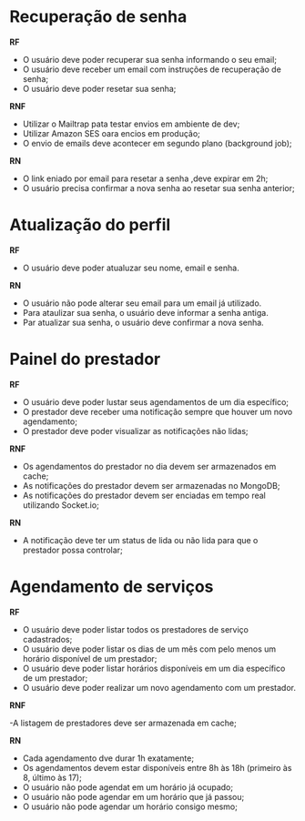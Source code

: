 # Recuperação de senha

**RF**

- O usuário deve poder recuperar sua senha informando o seu email;
- O usuário deve receber um email com instruções de recuperação de senha;
- O usuário deve poder resetar sua senha;

**RNF**

- Utilizar o Mailtrap pata testar envios em ambiente de dev;
- Utilizar Amazon SES oara encios em produção;
- O envio de emails deve acontecer em segundo plano (background job);

**RN**

- O link eniado por email para resetar a senha ,deve expirar em 2h;
- O usuário precisa confirmar a nova senha ao resetar sua senha anterior;

# Atualização do perfil

**RF**

- O usuário deve poder atualuzar seu nome, email e senha.

**RN**

- O usuário não pode alterar seu email para um email já utilizado.
- Para ataulizar sua senha, o usuário deve informar a senha antiga.
- Par atualizar sua senha, o usuário deve confirmar a nova senha.

# Painel do prestador

**RF**

- O usuário deve poder lustar seus agendamentos de um dia específico;
- O prestador deve receber uma notificação sempre que houver um novo agendamento;
- O prestador deve poder visualizar as notificações não lidas;

**RNF**

- Os agendamentos do prestador no dia devem ser armazenados em cache;
- As notificações do prestador devem ser armazenadas no MongoDB;
- As notificações do prestador devem ser enciadas em tempo real utilizando Socket.io;

**RN**

- A notificação deve ter um status de lida ou não lida para que o prestador possa controlar;

# Agendamento de serviços

**RF**

- O usuário deve poder listar todos os prestadores de serviço cadastrados;
- O usuário deve poder listar os dias de um mês com pelo menos um horário disponível de um prestador;
- O usuário deve poder listar horários disponíveis em um dia específico de um prestador;
- O usuário deve poder realizar um novo agendamento com um prestador.

**RNF**

-A listagem de prestadores deve ser armazenada em cache;

**RN**

- Cada agendamento dve durar 1h exatamente;
- Os agendamentos devem estar disponíveis entre 8h às 18h (primeiro às 8, último às 17);
- O usuário não pode agendat em um horário já ocupado;
- O usuário não pode agendar em um horário que já passou;
- O usuário não pode agendar um horário consigo mesmo;
